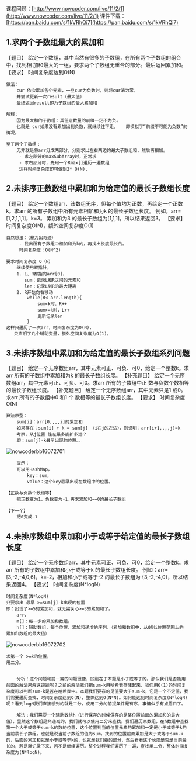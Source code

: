 课程回顾：[http://www.nowcoder.com/live/11/2/1](http://www.nowcoder.com/live/11/2/1)
课件下载：[https://pan.baidu.com/s/1kVRhQi7](https://pan.baidu.com/s/1kVRhQi7)

## 1.求两个子数组最大的累加和
【题目】
给定一个数组，其中当然有很多的子数组，在所有两个子数组的组合中，找到相
加和最大的一组，要求两个子数组无重合的部分。最后返回累加和。
【要求】
时间复杂度达到O(N)

    做法：
        cur 依次累加各个元素，一旦cur为负数时，则将cur清为零。
        并尝试更新一次result（最大值）
        最终返回result即为子数组的最大累加和

    解释：
        因为最大和的子数组：其任意数量的前缀一定不为负。
        也就是 cur如果没有累加出到负数，就继续往下走。   即模拟了“前缀不可能为负数”的情况。

    至于两个子数组：
        无非就是将arr分成两部分，分别求出左右两边的最大子数组和，然后再相加。
         - 求左部分的maxSubArray时，正常求
         - 求右部分时，先用一个Rmax[]遍历一遍数组
         这样时间复杂度即可做到2* O(N).



## 2.未排序正数数组中累加和为给定值的最长子数组长度
【题目】
给定一个数组arr，该数组无序，但每个值均为正数，再给定一个正数k。求arr
的所有子数组中所有元素相加和为k 的最长子数组长度。
例如，arr=[1,2,1,1,1]，k=3。
累加和为3 的最长子数组为[1,1,1]，所以结果返回3。
【要求】
时间复杂度O(N)，额外空间复杂度O(1)

    自然想法：（暴力出奇迹）
         - 找出所有子数组中相加和为k的，再找出长度最长的。
         时间复杂度：O(N^2)
         
    要求时间复杂度 O（N）
        继续使用双指针，
        1. L、R都指向arr[0]，
           sum：记录L和R之间的元素和
           len：记录L到R的最大距离
        2. R开始向右移动
            while(R< arr.length){
                sum<k时，R++
                sum>=k时，L++
                更新记录len
            }
    这样只遍历了一次arr，时间复杂度为O(N)，
       只声明了几个辅助变量，额外空间复杂度为O(1)。
            

## 3.未排序数组中累加和为给定值的最长子数组系列问题
【题目】
给定一个无序数组arr，其中元素可正、可负、可0，给定一个整数k。求arr
所有的子数组中累加和为k 的最长子数组长度。
【补充题目】
给定一个无序数组arr，其中元素可正、可负、可0。求arr 所有的子数组中正
数与负数个数相等的最长子数组长度。
【补充题目】
给定一个无序数组arr，其中元素只是1 或0。求arr 所有的子数组中0 和1 个
数相等的最长子数组长度。
【要求】
时间复杂度O(N)

    算法原型：
        sum[i]：arr[0,,,,i]的累加和
        如果存在：sum[i] + k = sum[j] （i在j的左边），则说明：arr[i+1,,,,j]=k
        考察，从j位置 往左最多能扩多远？
        即：sum[j]-k最早出现的位置。。
![nowcoderbb16072701](https://raw.githubusercontent.com/nibnait/algorithms/master/src/nowcoder/common/imgs/nowcoderbb16072701.png)
        
        提示：
        可以用HashMap， 
            key：sum，
            value：这个key最早出现在数组中的位置。
    
    【正数与负数个数相等】
        把正数变为1，负数变为-1.再求累加和==0的最长子数组
    
    【下一个】
        把0变成-1


## 4.未排序数组中累加和小于或等于给定值的最长子数组长度
【题目】
给定一个无序数组arr，其中元素可正、可负、可0，给定一个整数k。求arr
所有的子数组中累加和小于或等于k 的最长子数组长度。
例如：arr=[3,-2,-4,0,6]，k=-2，相加和小于或等于-2 的最长子数组为
{3,-2,-4,0}，所以结果返回4。
【要求】
时间复杂度(N*logN)

    时间复杂度(N*logN)
    只要求出 最早 >=sum[j]-k出现的位置
    即：出现了>=5的累加和，就无需关心>=3的累加和了。
        arr， 
        m[]：每一步的累加和数组。
        h[]：辅助数组，每个位置，累加和递增的序列。（累加和数组中，从0到i位置范围上的 累加和数组的最大值）
![nowcoderbb16072702](https://raw.githubusercontent.com/nibnait/algorithms/master/src/nowcoder/common/imgs/nowcoderbb16072702.png)
        
    求第一个 >=k的位置，
    用二分。
   
```

    分析：这个问题和前一篇的问题很像，区别在于本题是小于或等于的。那么我们是否能用前面的解法来解这道题呢？之前的解法我们把sum-k用哈希表存储起来，我们用O(1)的时间复杂度可以判断sum-k是否在哈希表中。本题我们要存的是值要大于sum-k，它是一个不定值，我们需要遍历查找，时间复杂度达到O(N)，整体达到O(N*N)。如何能达到时间复杂度(N*logN)呢？看到logN我们直接想到的就是二分，使用二分的前提条件是有序，事情似乎有点眉目了。
    
    解法：我们需要一个辅助数组h（进行保存的时候保存的是某位置前面的累加和的最大值），显然这个数组是非递减的，我们就可以使用二分来查找。我们遍历原数组，在h数组中查找第一个大于或等于sum-k的数的位置，这个位置到当前位置元素的累加和一定是小于或等于k的当前最长子数组，也就是说当前子数组的值为sum，找到的位置前面累加是大于或等于sum-k的，后面的累加和就是小于或等于k的，也就是我们要的部分，然后看看这个长度是否是当前最长的，若是就记录下来，若不是继续遍历。整个过程我们遍历了一遍，查找用二分，整体时间复杂度为(N*logN)。
    
```